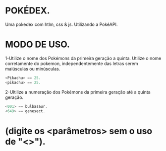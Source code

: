# POKÉDEX.
Uma pokedex com htlm, css &amp; js. Utilizando a PokéAPI.

# MODO DE USO.

1-Utilize o nome dos Pokémons da primeira geração a quinta. Utilize o nome corretamente do pokemon, independentemente das letras serem maiúsculas ou minúsculas.
```go 
<Pikachu> == 25.
<pikachu> == 25.
```
2-Ultilize a numeração dos Pokémons da primeira geração até a quinta geração.
```go 
<001> == bulbasaur.
<649> == genesect.
```
# (digite os <parâmetros> sem o uso de "<>").
